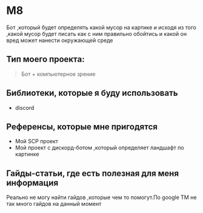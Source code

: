 # M8
Бот ,который будет определять какой мусор на картике и исходя из того ,какой мусор будет писать как с ним правильно обойтись и какой он вред может нанести окружающей среде
## Тип моего проекта:
> Бот + компьютерное зрение

## Библиотеки, которые я буду использовать
- discord

## Референсы, которые мне пригодятся
- Мой SCP проект
- Мой проект с дискорд-ботом ,который определяет ландшафт по картинке

## Гайды-статьи, где есть полезная для меня информация
 Реально не могу найти гайдов ,которые чем то помогут.По google TM не так много гайдов на данный момент
